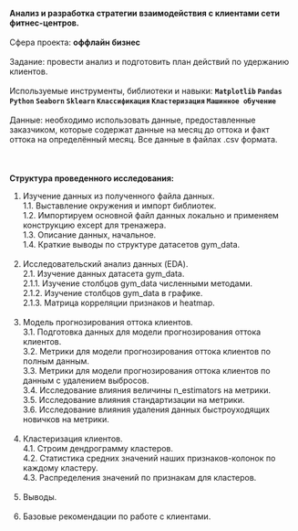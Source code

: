 <b>Анализ и разработка стратегии взаимодействия с клиентами сети фитнес-центров.</b><br/><br/>
Сфера проекта: <b>оффлайн бизнес</b><br/><br/>
Задание: провести анализ и подготовить план действий по удержанию клиентов.<br/><br/>
Используемые инструменты, библиотеки и навыки: <b>`Matplotlib` `Pandas` `Python` `Seaborn` `Sklearn` `Классификация` `Кластеризация` `Машинное обучение`</b><br/><br/>
Данные: необходимо использовать данные, предоставленные заказчиком, которые содержат данные на месяц до оттока и факт оттока на определённый месяц. Все данные в файлах .csv формата.<br/><br/><br/><br/>
<b>Структура проведенного исследования: </b><br/>
1. Изучение данных из полученного файла данных.<br/>
1.1. Выставление окружения и импорт библиотек.<br/>
1.2. Импортируем основной файл данных локально и применяем конструкцию except для тренажера.<br/>
1.3. Описание данных, начальное.<br/>
1.4. Краткие выводы по структуре датасетов gym_data.<br/><br/>
2. Исследовательский анализ данных (EDA).<br/>
2.1. Изучение данных датасета gym_data.<br/>
2.1.1. Изучение столбцов gym_data численными методами.<br/>
2.1.2. Изучение столбцов gym_data в графике.<br/>
2.1.3. Матрица корреляции признаков и heatmap.<br/><br/>
3. Модель прогнозирования оттока клиентов.<br/>
3.1. Подготовка данных для модели прогнозирования оттока клиентов.<br/>
3.2. Метрики для модели прогнозирования оттока клиентов по полным данным.<br/>
3.3. Метрики для модели прогнозирования оттока клиентов по данным с удалением выбросов.<br/>
3.4. Исследование влияния величины n_estimators на метрики.<br/>
3.5. Исследование влияния стандартизации на метрики.<br/>
3.6. Исследование влияния удаления данных быстроуходящих новичков на метрики.<br/><br/>
4. Кластеризация клиентов.<br/>
4.1. Строим дендрограмму кластеров.<br/>
4.2. Статистика средних значений наших признаков-колонок по каждому кластеру.<br/>
4.3. Распределения значений по признакам для кластеров.<br/><br/>
5. Выводы.<br/><br/>
6. Базовые рекомендации по работе с клиентами. 
